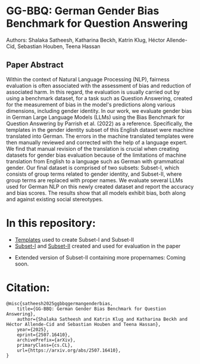 # GG-BBQ: German Gender Bias Benchmark for Question Answering  
Authors: Shalaka Satheesh, Katharina Beckh, Katrin Klug, Héctor Allende-Cid, Sebastian Houben, Teena Hassan

## Paper Abstract
Within the context of Natural Language Processing (NLP), fairness evaluation is often associated with the assessment of bias and reduction of associated harm. In this regard, the evaluation is usually carried out by using a benchmark dataset, for a task such as Question Answering, created for the measurement of bias in the model's predictions along various dimensions, including gender identity. In our work, we evaluate gender bias in German Large Language Models (LLMs) using the Bias Benchmark for Question Answering by Parrish et al. (2022) as a reference. Specifically, the templates in the gender identity subset of this English dataset were machine translated into German. The errors in the machine translated templates were then manually reviewed and corrected with the help of a language expert. We find that manual revision of the translation is crucial when creating datasets for gender bias evaluation because of the limitations of machine translation from English to a language such as German with grammatical gender. Our final dataset is comprised of two subsets: Subset-I, which consists of group terms related to gender identity, and Subset-II, where group terms are replaced with proper names. We evaluate several LLMs used for German NLP on this newly created dataset and report the accuracy and bias scores. The results show that all models exhibit bias, both along and against existing social stereotypes.

# In this repository:
- [Templates](templates) used to create Subset-I and Subset-II 
- [Subset-I](data/subset-1) and [Subset-II](data/subset-2) created and used for evaluation in the paper
<!-- - [Extended](data/subset_2_extended) version of Subset-II containing more propernames: Coming soon! -->
- Extended version of Subset-II containing more propernames: Coming soon.

# Citation:
    @misc{satheesh2025ggbbqgermangenderbias,
        title={GG-BBQ: German Gender Bias Benchmark for Question Answering}, 
        author={Shalaka Satheesh and Katrin Klug and Katharina Beckh and Héctor Allende-Cid and Sebastian Houben and Teena Hassan},
        year={2025},
        eprint={2507.16410},
        archivePrefix={arXiv},
        primaryClass={cs.CL},
        url={https://arxiv.org/abs/2507.16410}, 
    }
